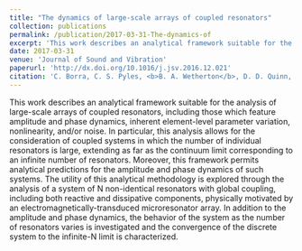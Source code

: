 ```yaml
---
title: "The dynamics of large-scale arrays of coupled resonators"
collection: publications
permalink: /publication/2017-03-31-The-dynamics-of
excerpt: 'This work describes an analytical framework suitable for the analysis of large-scale arrays of coupled resonators, including those which feature amplitude and phase dynamics, inherent element-level parameter variation, nonlinearity, and/or noise. In particular, this analysis allows for the consideration of coupled systems in which the number of individual resonators is large, extending as far as the continuum limit corresponding to an infinite number of resonators. Moreover, this framework permits analytical predictions for the amplitude and phase dynamics of such systems. The utility of this analytical methodology is explored through the analysis of a system of N non-identical resonators with global coupling, including both reactive and dissipative components, physically motivated by an electromagnetically-transduced microresonator array. In addition to the amplitude and phase dynamics, the behavior of the system as the number of resonators varies is investigated and the convergence of the discrete system to the infinite-N limit is characterized.'
date: 2017-03-31
venue: 'Journal of Sound and Vibration'
paperurl: 'http://dx.doi.org/10.1016/j.jsv.2016.12.021'
citation: 'C. Borra, C. S. Pyles, <b>B. A. Wetherton</b>, D. D. Quinn, and J. F. Rhoads. The dynamics of large-scale arrays of coupled resonators. Journal of Sound and Vibration. 2017.'
---
```

This work describes an analytical framework suitable for the analysis of large-scale arrays of coupled resonators, including those which feature amplitude and phase dynamics, inherent element-level parameter variation, nonlinearity, and/or noise. In particular, this analysis allows for the consideration of coupled systems in which the number of individual resonators is large, extending as far as the continuum limit corresponding to an infinite number of resonators. Moreover, this framework permits analytical predictions for the amplitude and phase dynamics of such systems. The utility of this analytical methodology is explored through the analysis of a system of N non-identical resonators with global coupling, including both reactive and dissipative components, physically motivated by an electromagnetically-transduced microresonator array. In addition to the amplitude and phase dynamics, the behavior of the system as the number of resonators varies is investigated and the convergence of the discrete system to the infinite-N limit is characterized.